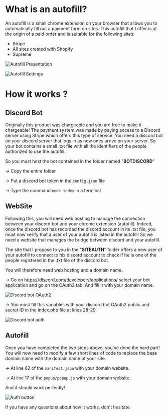 # What is an autofill?
An autofill is a small chrome extension on your browser that allows you to automatically fill out a payment form on sites.
This autofill that I offer is at the origin of a paid order and is suitable for the following sites:
- Stripe
- All sites created with Shopify
- Supreme

![Autofill Presentation](https://user-images.githubusercontent.com/73279480/147585275-91ffa2f0-eebe-4db2-ba87-86e7e9601071.png)

![Autofill Settings](https://user-images.githubusercontent.com/73279480/147585304-3d6b6fd1-9a8c-48de-8bc4-2689c7cc4bd7.png)

# How it works ?

## Discord Bot
Originally this product was chargeable and you are free to make it chargeable!
The payment system was made by paying access to a Discord server using Stripe which offers this type of service.
You need a discord bot on your discord server that logs in as new ones arrive on your server. So your bot contains a small .txt file with all the identifiers of the people authorized to use the autofill.

So you must host the bot contained in the folder named "**BOTDISCORD**"

-> Copy the entire folder

-> Put a discord bot token in the `config.json` file

-> Type the command `node index` in a terminal


## WebSite

Following this, you will need web hosting to manage the connection between your discord bot and your chrome extension (autofill).
Indeed, once the discord bot has recorded the discord account in its .txt file, you must now verify that a user of your autofill is listed in the autofill!
So we need a website that manages the bridge between discord and your autofill.

The site that I propose to you in the "**SITEAUTH**" folder offers a new user of your autofill to connect to his discord account to check if he is one of the people registered in the .txt file of the discord bot.

You will therefore need web hosting and a domain name.

-> Go on https://discord.com/developers/applications/ select your bot application and go on the OAuth2 tab. And fill it with your domain name.

![Discord bot OAuth2](https://user-images.githubusercontent.com/73279480/147585348-8c69efed-bd5d-4780-9255-2d40a2020748.png)

-> You must fill this variables with your discord bot OAuth2 public and secret ID in the index.php file at lines 28-29.

![Discord bot auth](https://user-images.githubusercontent.com/73279480/147585386-dcd8455b-ac67-404a-9ea6-02b292c1e739.png)
## Autofill

Once you have completed the two steps above, you've done the hard part!
You will now need to modify a few short lines of code to replace the base domain name with the domain name of your site.

-> At line 62 of the `manifest.json` with your domain website.

-> At line 17 of the `popup/popup.js` with your domain website.

And it should work perfectly!

![Auth button](https://user-images.githubusercontent.com/73279480/147585411-bf98e71b-ce44-4443-b822-cdf48f5a89fe.png)

If you have any questions about how it works, don't hesitate.
